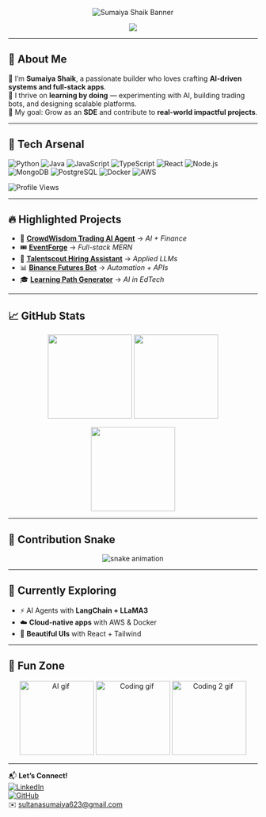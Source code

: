 <!-- Banner -->
<p align="center">
  <img src="https://github.com/sumaiya226/sumaiya226/blob/main/assets/banner.png" alt="Sumaiya Shaik Banner" />
</p>

<!-- Typing SVG -->
<p align="center">
  <a href="https://github.com/sumaiya226">
    <img src="https://readme-typing-svg.herokuapp.com?size=25&duration=4000&color=00C3FF&center=true&vCenter=true&width=650&lines=Hi+I'm+Sumaiya+👩‍💻;Aspiring+SDE+💻;AI+%26+Full-Stack+Developer+🚀;Turning+Ideas+into+Code+✨;Always+Learning+📚">
  </a>
</p>

---

## 💫 About Me  
🌟 I’m **Sumaiya Shaik**, a passionate builder who loves crafting **AI-driven systems and full-stack apps**.  
🚀 I thrive on **learning by doing** — experimenting with AI, building trading bots, and designing scalable platforms.  
🎯 My goal: Grow as an **SDE** and contribute to **real-world impactful projects**.  

---

## 🚀 Tech Arsenal  

![Python](https://img.shields.io/badge/Python-3776AB?style=for-the-badge&logo=python&logoColor=white)
![Java](https://img.shields.io/badge/Java-007396?style=for-the-badge&logo=java&logoColor=white)
![JavaScript](https://img.shields.io/badge/JavaScript-F7E017?style=for-the-badge&logo=javascript&logoColor=black)
![TypeScript](https://img.shields.io/badge/TypeScript-2F74C0?style=for-the-badge&logo=typescript&logoColor=white)
![React](https://img.shields.io/badge/React-20232a?style=for-the-badge&logo=react&logoColor=61dafb)
![Node.js](https://img.shields.io/badge/Node.js-43853D?style=for-the-badge&logo=node.js&logoColor=white)
![MongoDB](https://img.shields.io/badge/MongoDB-4EA94B?style=for-the-badge&logo=mongodb&logoColor=white)
![PostgreSQL](https://img.shields.io/badge/PostgreSQL-336791?style=for-the-badge&logo=postgresql&logoColor=white)
![Docker](https://img.shields.io/badge/Docker-0db7ed?style=for-the-badge&logo=docker&logoColor=white)
![AWS](https://img.shields.io/badge/AWS-FF9900?style=for-the-badge&logo=amazonaws&logoColor=white)

![Profile Views](https://komarev.com/ghpvc/?username=sumaiya226&color=blueviolet&style=for-the-badge)

---

## 🔥 Highlighted Projects  

- 🧠 [**CrowdWisdom Trading AI Agent**](https://github.com/sumaiya226/crowdwisdomtrading_ai_agent) → *AI + Finance*  
- 🎟️ [**EventForge**](https://github.com/sumaiya226/eventforge) → *Full-stack MERN*  
- 🤖 [**Talentscout Hiring Assistant**](https://github.com/sumaiya226/talentscout-hiring-assistant) → *Applied LLMs*  
- 📊 [**Binance Futures Bot**](https://github.com/sumaiya226/binance-futures-bot) → *Automation + APIs*  
- 🎓 [**Learning Path Generator**](https://github.com/sumaiya226/learning-platform) → *AI in EdTech*  

---

## 📈 GitHub Stats  

<p align="center">
  <img src="https://github-readme-stats.vercel.app/api?username=sumaiya226&show_icons=true&theme=radical" height="170"/>
  <img src="https://github-readme-stats.vercel.app/api/top-langs/?username=sumaiya226&layout=compact&theme=radical" height="170"/>
</p>

<p align="center">
  <img src="https://github-readme-streak-stats.herokuapp.com/?user=sumaiya226&theme=radical" height="170"/>
</p>

---

## 🐍 Contribution Snake  
<p align="center">
  <img src="https://raw.githubusercontent.com/sumaiya226/sumaiya226/output/github-contribution-grid-snake.svg" alt="snake animation"/>
</p>

---

## 🌱 Currently Exploring  
- ⚡ AI Agents with **LangChain + LLaMA3**  
- ☁️ **Cloud-native apps** with AWS & Docker  
- 🎨 **Beautiful UIs** with React + Tailwind  

---

## 🎉 Fun Zone  

<p align="center">
  <img src="https://media.giphy.com/media/WUlplcMpOCEmTGBtBW/giphy.gif" width="150" alt="AI gif"/>
  <img src="https://media.giphy.com/media/coxQHKASG60HrHtvkt/giphy.gif" width="150" alt="Coding gif"/>
  <img src="https://media.giphy.com/media/qgQUggAC3Pfv687qPC/giphy.gif" width="150" alt="Coding 2 gif"/>
</p>

---

📬 **Let’s Connect!**  
[![LinkedIn](https://img.shields.io/badge/LinkedIn-blue?style=flat&logo=linkedin)](https://www.linkedin.com/in/sumaiyashaik26)  
[![GitHub](https://img.shields.io/badge/GitHub-black?style=flat&logo=github)](https://github.com/sumaiya226)  
✉️ sultanasumaiya623@gmail.com  


<!--
**sumaiya226/sumaiya226** is a ✨ _special_ ✨ repository because its `README.md` (this file) appears on your GitHub profile.

Here are some ideas to get you started:

- 🔭 I’m currently working on ...
- 🌱 I’m currently learning ...
- 👯 I’m looking to collaborate on ...
- 🤔 I’m looking for help with ...
- 💬 Ask me about ...
- 📫 How to reach me: ...
- 😄 Pronouns: ...
- ⚡ Fun fact: ...
-->
